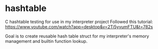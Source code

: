 # hashtable
C hashtable testing for use in my interpreter project
Followed this tutorial: https://www.youtube.com/watch?app=desktop&v=2Ti5yvumFTU&t=782s

Goal is to create reusable hash table struct for my interpreter's memory management and builtin function lookup.